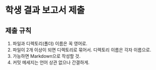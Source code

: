 # 학생 결과 보고서 제출

## 제출 규칙
1. 파일과 디렉토리(폴더) 이름은 꼭 영어로.
2. 파일이 2개 이상이 되면 디렉토리로 묶어서. 디렉토리 이름은 각자 이름으로.
3. 가능하면 Markdown으로 작성할 것.
4. 커밋 메세지는 언어 상관 없으나 간결하게.
